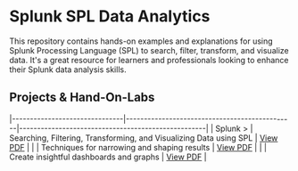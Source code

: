# Splunk SPL Data Analytics

This repository contains hands-on examples and explanations for using Splunk Processing Language (SPL) to search, filter, transform, and visualize data. It's a great resource for learners and professionals looking to enhance their Splunk data analysis skills.

## Projects & Hand-On-Labs

|-------------------------------|-----------------------------------------------|----------------------------------------------------|
| Splunk >           | Searching, Filtering, Transforming, and Visualizing Data using SPL       | [View PDF](PDFs/Splunk_Searching,Filtering,Transforming_and_Visualizing_Data_using_SPL.pdf)          |
|    | Techniques for narrowing and shaping results  | [View PDF](./pdfs/Filtering_and_Transforming.pdf)  |
|  | Create insightful dashboards and graphs       | [View PDF](./pdfs/Visualizing_Data_in_Splunk.pdf)  |
